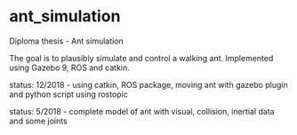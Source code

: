# ant_simulation
Diploma thesis - Ant simulation

The goal is to plausibly simulate and control a walking ant.
Implemented using Gazebo 9, ROS and catkin.

status: 12/2018 - using catkin, ROS package, moving ant with gazebo plugin and python script using rostopic

status: 5/2018 - complete model of ant with visual, collision, 
                 inertial data and some joints 
